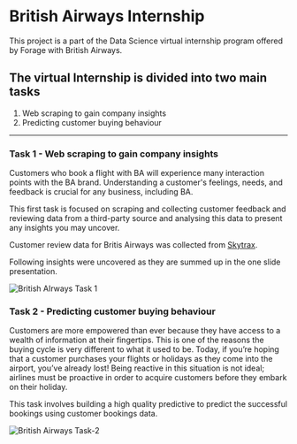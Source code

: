 # British Airways Internship

This project is a part of the Data Science virtual internship program offered by Forage with British Airways. 

## The virtual Internship is divided into two main tasks 

1. Web scraping to gain company insights
2. Predicting customer buying behaviour

<hr>

### Task 1 - Web scraping to gain company insights

Customers who book a flight with BA will experience many interaction points with the BA brand. Understanding a customer's feelings, needs, and feedback is crucial for any business, including BA.

This first task is focused on scraping and collecting customer feedback and reviewing data from a third-party source and analysing this data to present any insights you may uncover.

Customer review data for Britis Airways was collected from [Skytrax](https://www.airlinequality.com/airline-reviews/british-airways).

Following insights were uncovered as they are summed up in the one slide presentation.

![British AIrways Task 1](https://github.com/tuhin35-3040/British-Airways-Works/assets/76171933/3cfef72c-5fde-4046-b895-07c276da6dbf)

### Task 2 - Predicting customer buying behaviour

Customers are more empowered than ever because they have access to a wealth of information at their fingertips. This is one of the reasons the buying cycle is very different to what it used to be. Today, if you’re hoping that a customer purchases your flights or holidays as they come into the airport, you’ve already lost! Being reactive in this situation is not ideal; airlines must be proactive in order to acquire customers before they embark on their holiday.

This task involves building a high quality predictive to predict the successful bookings using customer bookings data.

![British Airways Task-2](https://github.com/tuhin35-3040/British-Airways-Works/assets/76171933/abb111a3-a0df-4bdc-9680-921cdf766462)
